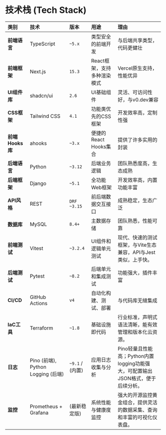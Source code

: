 # 技术栈 (Tech Stack)

| 类别 | 技术 | 版本 | 用途 | 理由 |
| :--- | :--- | :--- | :--- | :--- |
| **前端语言** | TypeScript | `~5.x` | 类型安全的前端开发 | 与后端共享类型，代码更健壮 |
| **前端框架** | Next.js | `15.3` | React框架，支持多种渲染模式 | Vercel原生支持，性能优异 |
| **UI组件库** | shadcn/ui | `2.6` | UI基础组件 | 灵活、可访问性好，与v0.dev兼容 |
| **CSS框架** | Tailwind CSS | `4.1` | 功能类优先的CSS框架 | 开发效率高，定制性强 |
| **前端Hooks库** | ahooks | `~3.x` | 便捷的React Hooks集合 | 提供了许多实用的封装 |
| **后端语言** | Python | `~3.12` | 后端业务逻辑 | 团队熟悉度高，生态成熟 |
| **后端框架** | Django | `~5.1` | 全功能Web框架 | 开发效率高，内置功能丰富 |
| **API风格** | REST | `DRF ~3.15` | 前后端数据交互接口 | 成熟稳定，生态广泛 |
| **数据库** | MySQL | `8.4+` | 主数据存储 | 团队熟悉，性能可靠 |
| **前端测试** | Vitest | `~3.2.4` | UI组件和逻辑单元测试 | 现代、快速的测试框架，与Vite生态兼容，API与Jest类似，上手快。 |
| **后端测试** | Pytest | `~8.2` | 后端单元和集成测试 | 功能强大，插件丰富 |
| **CI/CD** | GitHub Actions| `v4` | 自动化构建、测试、部署 | 与代码库无缝集成 |
| **IaC工具** | Terraform | `~1.8` | 基础设施即代码 | 行业标准，声明式语法清晰，能有效管理和版本化云资源。 |
| **日志** | Pino (前端), Python Logging (后端) | `~9.1` / (内置) | 应用日志收集与分析 | Pino轻量且性能高；Python内置logging功能强大，可配置输出JSON格式，便于后续分析。 |
| **监控** | Prometheus + Grafana | (最新稳定版) | 系统性能与健康度监控 | 强大的开源监控黄金组合，提供灵活的数据采集、查询和丰富的可视化仪表盘。 | 